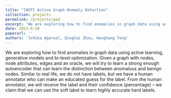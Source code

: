 ```yaml
---
title: "[WIP} Active Graph Anomaly Detection"
collection: projects
permalink: /projects/gad
excerpt: 'We are exploring how to find anomalies in graph data using active learning, generative models and bi-level optimization. Given a graph with nodes, node attributes, edges and an oracle, we will try to learn a strong enough autoencoder that can learn the distinction between anomalous and benign nodes. Similar to real life, we do not have labels, but we have a human annotator who can make an educated guess for the label. From the human annotator, we will receive the label and their confidence (percentage) – we claim that we can use the soft label to learn highly accurate hard labels.'
date: 2023-8-20
paperurl: ''
authors: 'Ishika Agarwal, Qinghai Zhou, Hanghang Tong'
---
```

We are exploring how to find anomalies in graph data using active learning, generative models and bi-level optimization. Given a graph with nodes, node attributes, edges and an oracle, we will try to learn a strong enough autoencoder that can learn the distinction between anomalous and benign nodes. Similar to real life, we do not have labels, but we have a human annotator who can make an educated guess for the label. From the human annotator, we will receive the label and their confidence (percentage) – we claim that we can use the soft label to learn highly accurate hard labels.
